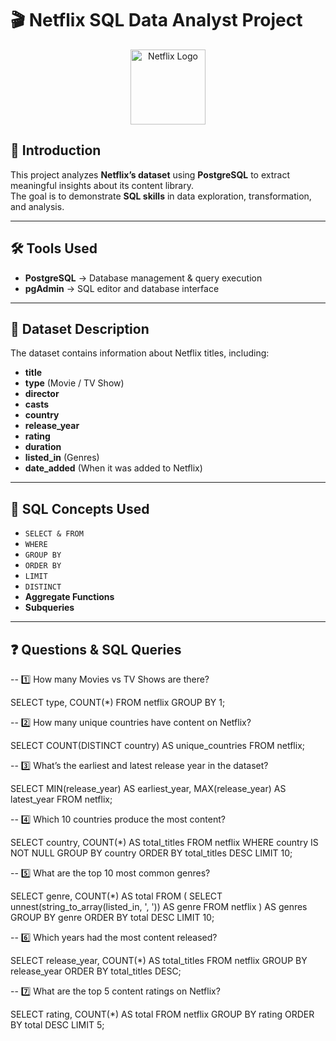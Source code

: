 # 🎬 Netflix SQL Data Analyst Project
<p align="center">
  <img src="https://upload.wikimedia.org/wikipedia/commons/7/75/Netflix_icon.svg" alt="Netflix Logo" width="120"/>
</p>

## 📌 Introduction
This project analyzes **Netflix’s dataset** using **PostgreSQL** to extract meaningful insights about its content library.  
The goal is to demonstrate **SQL skills** in data exploration, transformation, and analysis.

---

## 🛠 Tools Used
- **PostgreSQL** → Database management & query execution  
- **pgAdmin** → SQL editor and database interface  

---

## 📂 Dataset Description
The dataset contains information about Netflix titles, including:  

- **title**  
- **type** (Movie / TV Show)  
- **director**  
- **casts**  
- **country**  
- **release_year**  
- **rating**  
- **duration**  
- **listed_in** (Genres)  
- **date_added** (When it was added to Netflix)  

---

## 🧩 SQL Concepts Used
- `SELECT & FROM`  
- `WHERE`  
- `GROUP BY`  
- `ORDER BY`  
- `LIMIT`  
- `DISTINCT`  
- **Aggregate Functions**  
- **Subqueries**  

---

## ❓ Questions & SQL Queries 
-- 1️⃣ How many Movies vs TV Shows are there?

SELECT 
    type,
    COUNT(*)
FROM netflix
GROUP BY 1;

-- 2️⃣ How many unique countries have content on Netflix?

SELECT COUNT(DISTINCT country) AS unique_countries 
FROM netflix;

-- 3️⃣ What’s the earliest and latest release year in the dataset?

SELECT MIN(release_year) AS earliest_year, MAX(release_year) AS latest_year
FROM netflix;

-- 4️⃣ Which 10 countries produce the most content?

SELECT country, COUNT(*) AS total_titles
FROM netflix
WHERE country IS NOT NULL
GROUP BY country
ORDER BY total_titles DESC
LIMIT 10;

-- 5️⃣ What are the top 10 most common genres?

SELECT genre, COUNT(*) AS total
FROM (
    SELECT unnest(string_to_array(listed_in, ', ')) AS genre
    FROM netflix
) AS genres
GROUP BY genre
ORDER BY total DESC
LIMIT 10;

-- 6️⃣ Which years had the most content released?

SELECT release_year, COUNT(*) AS total_titles
FROM netflix
GROUP BY release_year
ORDER BY total_titles DESC;

-- 7️⃣ What are the top 5 content ratings on Netflix?

SELECT rating, COUNT(*) AS total
FROM netflix
GROUP BY rating
ORDER BY total DESC
LIMIT 5;







